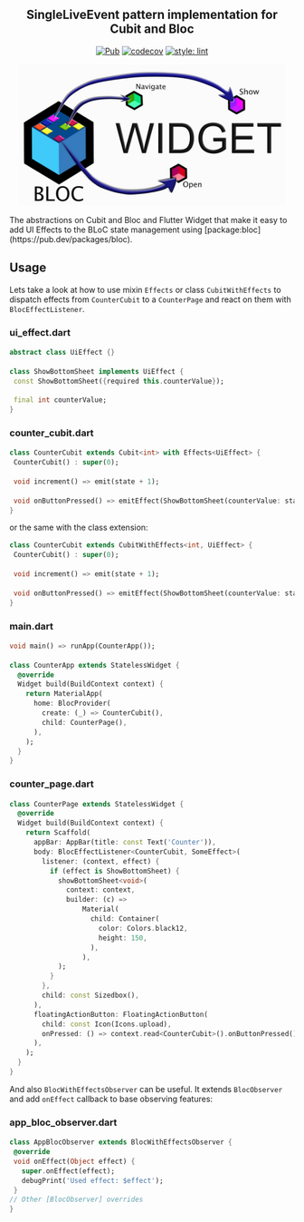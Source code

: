 <!-- 
This README describes the package. If you publish this package to pub.dev,
this README's contents appear on the landing page for your package.

For information about how to write a good package README, see the guide for
[writing package pages](https://dart.dev/guides/libraries/writing-package-pages). 

For general information about developing packages, see the Dart guide for
[creating packages](https://dart.dev/guides/libraries/create-library-packages)
and the Flutter guide for
[developing packages and plugins](https://flutter.dev/developing-packages). 
-->
<h2 align="center">SingleLiveEvent pattern implementation for Cubit and Bloc</h2>

<p align="center">
<a href="https://pub.dev/packages/bloc_effects"><img src="https://img.shields.io/pub/v/bloc_effects.svg" alt="Pub"></a>
<a href="https://codecov.io/gh/DartAndrik/bloc_effects"><img src="https://codecov.io/gh/DartAndrik/bloc_effects/branch/master/graph/badge.svg" alt="codecov"></a>
<a href="https://github.com/passsy/dart-lint"><img src="https://img.shields.io/badge/style-lint-40c4ff.svg" alt="style: lint"></a>
</p>
<p align="center">
<img src="https://github.com/DartAndrik/bloc_effects/blob/master/docs/assets/bloc_effects_logo_white_full.png" height="250" alt="Bloc Effects Package" />
</p>
The abstractions on Cubit and Bloc and Flutter Widget that make it easy to add UI Effects to the
BLoC state management using [package:bloc](https://pub.dev/packages/bloc).

## Usage

Lets take a look at how to use mixin `Effects` or class `CubitWithEffects` to dispatch effects from `CounterCubit` to
a `CounterPage` and react on them with `BlocEffectListener`.

### ui_effect.dart

 ```dart
abstract class UiEffect {}

class ShowBottomSheet implements UiEffect {
  const ShowBottomSheet({required this.counterValue});
  
  final int counterValue;
}
 ```

### counter_cubit.dart

 ```dart
 class CounterCubit extends Cubit<int> with Effects<UiEffect> {
  CounterCubit() : super(0);

  void increment() => emit(state + 1);

  void onButtonPressed() => emitEffect(ShowBottomSheet(counterValue: state));
}
 ```

or the same with the class extension: 

 ```dart
 class CounterCubit extends CubitWithEffects<int, UiEffect> {
  CounterCubit() : super(0);

  void increment() => emit(state + 1);

  void onButtonPressed() => emitEffect(ShowBottomSheet(counterValue: state));
}
 ```

### main.dart

```dart
void main() => runApp(CounterApp());

class CounterApp extends StatelessWidget {
  @override
  Widget build(BuildContext context) {
    return MaterialApp(
      home: BlocProvider(
        create: (_) => CounterCubit(),
        child: CounterPage(),
      ),
    );
  }
}
```

### counter_page.dart

```dart
class CounterPage extends StatelessWidget {
  @override
  Widget build(BuildContext context) {
    return Scaffold(
      appBar: AppBar(title: const Text('Counter')),
      body: BlocEffectListener<CounterCubit, SomeEffect>(
        listener: (context, effect) {
          if (effect is ShowBottomSheet) {
            showBottomSheet<void>(
              context: context,
              builder: (c) =>
                  Material(
                    child: Container(
                      color: Colors.black12,
                      height: 150,
                    ),
                  ),
            );
          }
        },
        child: const Sizedbox(),
      ),
      floatingActionButton: FloatingActionButton(
        child: const Icon(Icons.upload),
        onPressed: () => context.read<CounterCubit>().onButtonPressed(),
      ),
    );
  }
}
```

And also `BlocWithEffectsObserver` can be useful. It extends `BlocObserver` and add `onEffect`
callback to base observing features:

### app_bloc_observer.dart

 ```dart
 class AppBlocObserver extends BlocWithEffectsObserver {
  @override
  void onEffect(Object effect) {
    super.onEffect(effect);
    debugPrint('Used effect: $effect');
  }
// Other [BlocObserver] overrides
}
 ```
